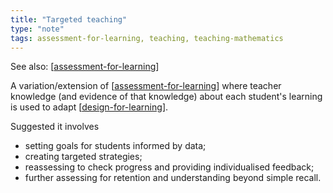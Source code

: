 ```yaml
---
title: "Targeted teaching"
type: "note"
tags: assessment-for-learning, teaching, teaching-mathematics
---
```


See also: [[assessment-for-learning]]

A variation/extension of [[assessment-for-learning]] where teacher knowledge (and evidence of that knowledge) about each student's learning is used to adapt [[design-for-learning]].

Suggested it involves

- setting goals for students informed by data;
- creating targeted strategies;
- reassessing to check progress and providing individualised feedback;
- further assessing for retention and understanding beyond simple recall.

[//begin]: # "Autogenerated link references for markdown compatibility"
[assessment-for-learning]: assessment-for-learning "Assessment for learning"
[design-for-learning]: ../../Design/design-for-learning "Design for learning"
[//end]: # "Autogenerated link references"